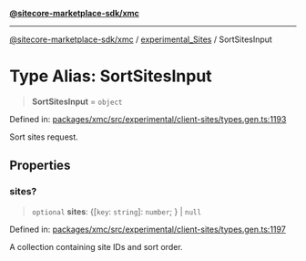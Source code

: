 [**@sitecore-marketplace-sdk/xmc**](../../../../README.md)

***

[@sitecore-marketplace-sdk/xmc](../../../../README.md) / [experimental\_Sites](../README.md) / SortSitesInput

# Type Alias: SortSitesInput

> **SortSitesInput** = `object`

Defined in: [packages/xmc/src/experimental/client-sites/types.gen.ts:1193](https://github.com/Sitecore/marketplace-sdk/blob/main/packages/xmc/src/experimental/client-sites/types.gen.ts#L1193)

Sort sites request.

## Properties

### sites?

> `optional` **sites**: \{[`key`: `string`]: `number`; \} \| `null`

Defined in: [packages/xmc/src/experimental/client-sites/types.gen.ts:1197](https://github.com/Sitecore/marketplace-sdk/blob/main/packages/xmc/src/experimental/client-sites/types.gen.ts#L1197)

A collection containing site IDs and sort order.
